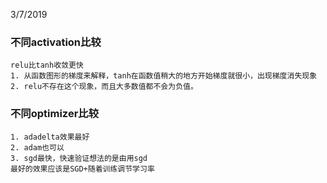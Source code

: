 3/7/2019
### 不同activation比较
    relu比tanh收敛更快
    1. 从函数图形的梯度来解释，tanh在函数值稍大的地方开始梯度就很小，出现梯度消失现象
    2. relu不存在这个现象，而且大多数值都不会为负值。

### 不同optimizer比较
    1. adadelta效果最好
    2. adam也可以
    3. sgd最快，快速验证想法的是由用sgd
    最好的效果应该是SGD+随着训练调节学习率
    


